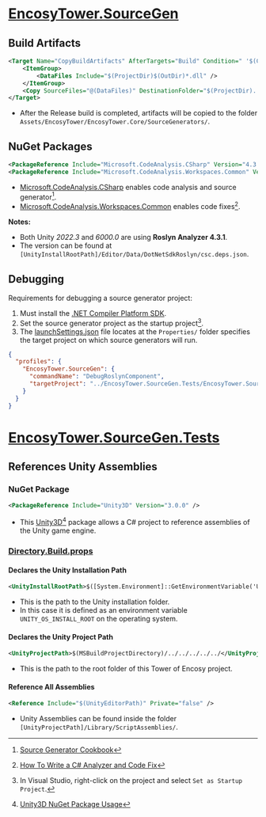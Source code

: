 # [EncosyTower.SourceGen][source-gen-csproj]

[source-gen-csproj]: EncosyTower.SourceGen/EncosyTower.SourceGen.csproj

## Build Artifacts

```xml
<Target Name="CopyBuildArtifacts" AfterTargets="Build" Condition=" '$(Configuration)'=='Release' ">
    <ItemGroup>
        <DataFiles Include="$(ProjectDir)$(OutDir)*.dll" />
    </ItemGroup>
    <Copy SourceFiles="@(DataFiles)" DestinationFolder="$(ProjectDir)../../SourceGenerators/" SkipUnchangedFiles="true" />
</Target>
```

- After the Release build is completed, artifacts will be copied to the folder
`Assets/EncosyTower/EncosyTower.Core/SourceGenerators/`.

## NuGet Packages

```xml
<PackageReference Include="Microsoft.CodeAnalysis.CSharp" Version="4.3.1" PrivateAssets="all" />
<PackageReference Include="Microsoft.CodeAnalysis.Workspaces.Common" Version="4.3.1" />
```

- [Microsoft.CodeAnalysis.CSharp][codeanalysis-csharp] enables code analysis
and source generator[^1].
- [Microsoft.CodeAnalysis.Workspaces.Common][codeanalysis-workspaces] enables code fixes[^2].

[codeanalysis-csharp]: https://www.nuget.org/packages/Microsoft.CodeAnalysis.CSharp

[codeanalysis-workspaces]: https://www.nuget.org/packages/Microsoft.CodeAnalysis.Workspaces.Common

[^1]: [Source Generator Cookbook](https://github.com/dotnet/roslyn/blob/main/docs/features/source-generators.cookbook.md)

[^2]: [How To Write a C# Analyzer and Code Fix](https://github.com/dotnet/roslyn/blob/main/docs/wiki/How-To-Write-a-C%23-Analyzer-and-Code-Fix.md)

**Notes:**
- Both Unity *2022.3* and *6000.0* are using **Roslyn Analyzer 4.3.1**.
- The version can be found at `[UnityInstallRootPath]/Editor/Data/DotNetSdkRoslyn/csc.deps.json`.

## Debugging

Requirements for debugging a source generator project:

1. Must install the [.NET Compiler Platform SDK][net-compiler-installing].
2. Set the source generator project as the startup project[^3].
3. The [launchSettings.json][launch-settings-json] file locates at the `Properties/` folder specifies
the target project on which source generators will run.

```json
{
  "profiles": {
    "EncosyTower.SourceGen": {
      "commandName": "DebugRoslynComponent",
      "targetProject": "../EncosyTower.SourceGen.Tests/EncosyTower.SourceGen.Tests.csproj"
    }
  }
}
```

[net-compiler-installing]: https://learn.microsoft.com/en-us/dotnet/csharp/roslyn-sdk/tutorials/how-to-write-csharp-analyzer-code-fix#install-using-the-visual-studio-installer---workloads-view

[launch-settings-json]: EncosyTower.SourceGen/Properties/launchSettings.json

[^3]: In Visual Studio, right-click on the project and select `Set as Startup Project`.

# [EncosyTower.SourceGen.Tests][source-gen-tests-csproj]

[source-gen-tests-csproj]: EncosyTower.SourceGen.Tests/EncosyTower.SourceGen.Tests.csproj

## References Unity Assemblies

### NuGet Package

```xml
<PackageReference Include="Unity3D" Version="3.0.0" />
```

- This [Unity3D][unity3d][^4] package allows a C# project to reference assemblies of the Unity game engine.

[unity3d]: https://www.nuget.org/packages/Unity3D

[^4]: [Unity3D NuGet Package Usage](https://github.com/Rabadash8820/UnityAssemblies/blob/main/docs/v3/usage.md)

### [Directory.Build.props][directory-build-props]

[directory-build-props]: EncosyTower.SourceGen.Tests/Directory.Build.props

#### Declares the Unity Installation Path

```xml
<UnityInstallRootPath>$([System.Environment]::GetEnvironmentVariable('UNITY_OS_INSTALL_ROOT'))</UnityInstallRootPath>
```

- This is the path to the Unity installation folder.
- In this case it is defined as an environment variable `UNITY_OS_INSTALL_ROOT` on the operating system.

#### Declares the Unity Project Path

```xml
<UnityProjectPath>$(MSBuildProjectDirectory)/../../../../../</UnityProjectPath>
```

- This is the path to the root folder of this Tower of Encosy project.

#### Reference All Assemblies

```xml
<Reference Include="$(UnityEditorPath)" Private="false" />
```

- Unity Assemblies can be found inside the folder `[UnityProjectPath]/Library/ScriptAssemblies/`.
